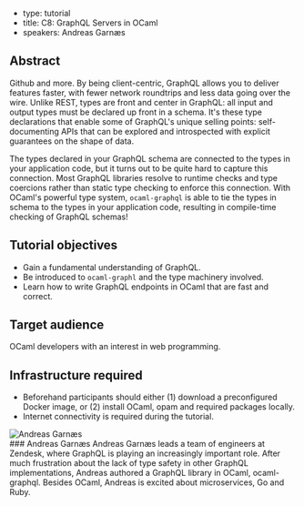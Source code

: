 - type: tutorial
- title: C8: GraphQL Servers in OCaml
- speakers: Andreas Garnæs

## Abstract
Github and more. By being client-centric, GraphQL allows you to deliver features faster, with fewer network roundtrips and less data going over the wire. Unlike REST, types are front and center in GraphQL: all input and output types must be declared up front in a schema. It's these type declarations that enable some of GraphQL's unique selling points: self-documenting APIs that can be explored and introspected with explicit guarantees on the shape of data.

The types declared in your GraphQL schema are connected to the types in your application code, but it turns out to be quite hard to capture this connection. Most GraphQL libraries resolve to runtime checks and type coercions rather than static type checking to enforce this connection. With OCaml's powerful type system, `ocaml-graphql` is able to tie the types in  schema to the types in your application code, resulting in compile-time checking of GraphQL schemas!

## Tutorial objectives
* Gain a fundamental understanding of GraphQL.
* Be introduced to `ocaml-graphl` and the type machinery involved.
* Learn how to write GraphQL endpoints in OCaml that are fast and correct.

## Target audience
OCaml developers with an interest in web programming.

## Infrastructure required
- Beforehand participants should either (1) download a preconfigured Docker image, or (2) install OCaml, opam and required packages locally.
- Internet connectivity is required during the tutorial.

<div class="author media" media:type="text/omd">

<div class="image">
<div class="avatar">
<img src="img/User_silhouette_512.png" alt="Andreas Garnæs"></img>
</div>
</div>

<div class="content" media:type="text/omd">
### Andreas Garnæs
Andreas Garnæs leads a team of engineers at Zendesk, where GraphQL is playing an
increasingly important role. After much frustration about the lack of type safety in other
GraphQL implementations, Andreas authored a GraphQL library in OCaml, ocaml-graphql.
Besides OCaml, Andreas is excited about microservices, Go and Ruby.
</div>

</div>

